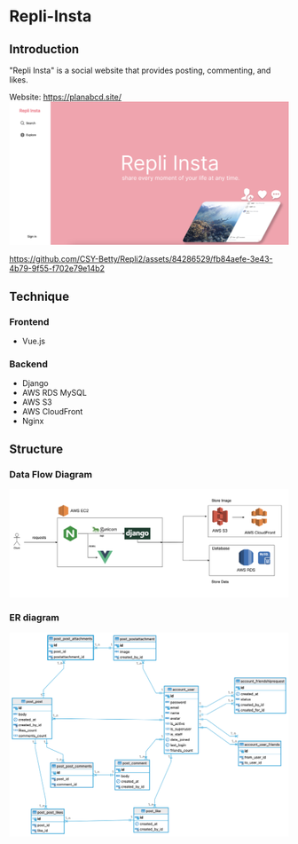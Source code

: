 # Repli-Insta

## Introduction

"Repli Insta" is a social website that provides posting, commenting, and likes.

Website: https://planabcd.site/
![index](./docs/index.png)


https://github.com/CSY-Betty/Repli2/assets/84286529/fb84aefe-3e43-4b79-9f55-f702e79e14b2



## Technique

### Frontend

-   Vue.js

### Backend

-   Django
-   AWS RDS MySQL
-   AWS S3
-   AWS CloudFront
-   Nginx

## Structure

### Data Flow Diagram

![creat_post](./docs/structure.png)

### ER diagram

![er_model](./docs/ER_diagram.png)
